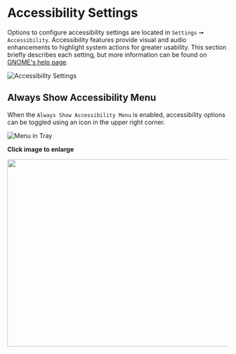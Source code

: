 # Accessibility Settings

Options to configure accessibility settings are located in `Settings` ➞ `Accessibility`. Accessibility features provide visual and audio enhancements to highlight system actions for greater usability. This section briefly describes each setting, but more information can be found on [GNOME's help page](https://help.gnome.org/users/gnome-help/stable/a11y.html).

![Accessibility Settings](/images/accessibility-settings/accessibility-settings.png)

## Always Show Accessibility Menu

When the `Always Show Accessibility Menu` is enabled, accessibility options can be toggled using an icon in the upper right corner.

![Menu in Tray](/images/accessibility-settings/menu-in-tray.png)

**Click image to enlarge**

<a href="/images/accessibility-settings/always-show-menu.png" target="blank">
    <img src="/images/accessibility-settings/always-show-menu.png" width="758px" height="428px">
</a>
